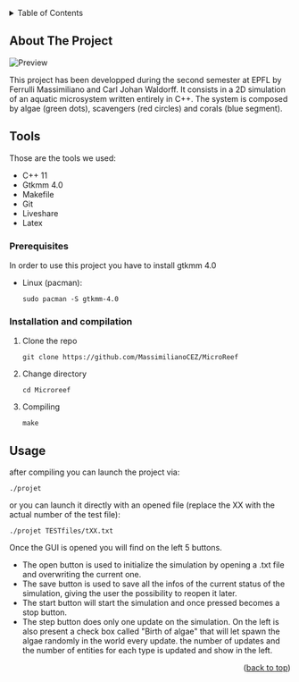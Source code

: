 
<a id="readme-top"></a>


<details>
  <summary>Table of Contents</summary>
  <ol>
    <li> <a href="#about-the-project">About The Project</a>
    <li><a href="#tools">Tools</a>
    <li><a href="#prerequisites">Prerequisites</a></li>
    <li><a href="#installation-and-compilation">Installation and compilation</a></li>
    <li><a href="#usage">Usage</a></li>
  </ol>
</details>


## About The Project
![Preview](https://github.com/MassimilianoCEZ/MicroReef/assets/87046265/ac015944-b4dc-43dc-a507-e2e802e337db)

This project has been developped during the second semester at EPFL by Ferrulli Massimiliano and Carl Johan Waldorff. It consists in a 2D simulation of an aquatic microsystem written entirely in C++. The system is composed by algae (green dots), scavengers (red circles) and corals (blue segment).

## Tools

Those are the tools we used:
* C++ 11
* Gtkmm 4.0
* Makefile
* Git
* Liveshare
* Latex


### Prerequisites

In order to use this project you have to install gtkmm 4.0 
* Linux (pacman):
  ```
  sudo pacman -S gtkmm-4.0
  ```
### Installation and compilation
1. Clone the repo
   ```
   git clone https://github.com/MassimilianoCEZ/MicroReef
   ```
2. Change directory
   ```
   cd Microreef
   ```
3. Compiling
   ```
   make 
   ```
## Usage
after compiling you can launch the project via:
   ```
   ./projet 
   ```
or you can launch it directly with an opened file (replace the XX with the actual number of the test file):
   ```
   ./projet TESTfiles/tXX.txt 
   ```
Once the GUI is opened you will find on the left 5 buttons. 
* The open button is used to initialize the simulation by opening a .txt file and overwriting the current one.
* The save button is used to save all the infos of the current status of the simulation, giving the user the possibility to reopen it later.
* The start button will start the simulation and once pressed becomes a stop button.
* The step button does only one update on the simulation.
On the left is also present a check box called "Birth of algae" that will let spawn the algae randomly in the world every update.
the number of updates and the number of entities for each type is updated and show in the left.










<p align="right">(<a href="#readme-top">back to top</a>)</p>

